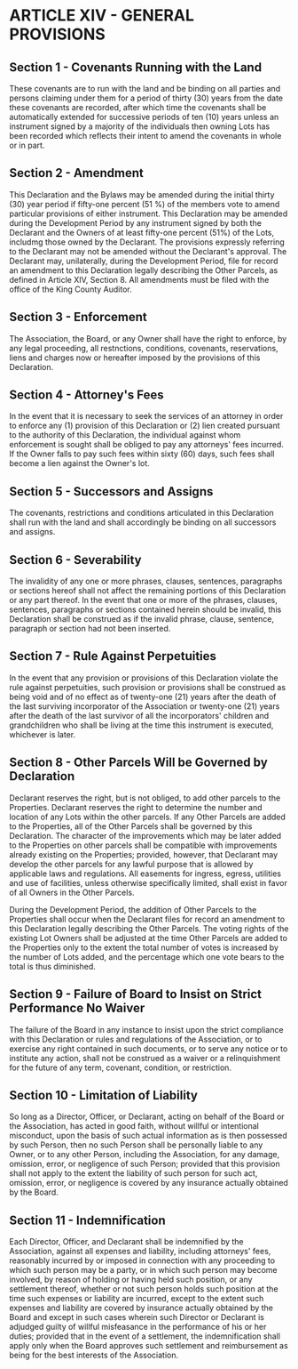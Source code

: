 # ARTICLE XIV - GENERAL PROVISIONS

## Section 1 - Covenants Running with the Land

These covenants are to run with
the land and be binding on all parties and persons claiming under them for a period of thirty
(30) years from the date these covenants are recorded, after which time the covenants shall
be automatically extended for successive periods of ten (10) years unless an instrument
signed by a majority of the individuals then owning Lots has been recorded which reflects
their intent to amend the covenants in whole or in part.

## Section 2 - Amendment

This Declaration and the Bylaws may be amended
during the initial thirty (30) year period if fifty-one percent (51 %) of the members vote to
amend particular provisions of either instrument. This Declaration may be amended during
the Development Period by any instrument signed by both the Declarant and the Owners of
at least fifty-one percent (51%) of the Lots, includmg those owned by the Declarant. The
provisions expressly referring to the Declarant may not be amended without the Declarant's
approval. The Declarant may, unilaterally, during the Development Period, file for record an
amendment to this Declaration legally describing the Other Parcels, as defined in Article XIV,
Section 8. All amendments must be filed with the office of the King County Auditor.

## Section 3 - Enforcement

The Association, the Board, or any Owner shall have
the right to enforce, by any legal proceeding, all restnctions, conditions, covenants,
reservations, liens and charges now or hereafter imposed by the provisions of this
Declaration.

## Section 4 - Attorney's Fees

In the event that it is necessary to seek the services
of an attorney in order to enforce any (1) provision of this Declaration or (2) lien created
pursuant to the authority of this Declaration, the individual against whom enforcement is
sought shall be obliged to pay any attorneys' fees incurred. If the Owner falls to pay such
fees within sixty (60) days, such fees shall become a lien against the Owner's lot.

## Section 5 - Successors and Assigns

The covenants, restrictions and conditions
articulated in this Declaration shall run with the land and shall accordingly be binding on all
successors and assigns.

## Section 6 - Severability

The invalidity of any one or more phrases, clauses,
sentences, paragraphs or sections hereof shall not affect the remaining portions of this
Declaration or any part thereof. In the event that one or more of the phrases, clauses,
sentences, paragraphs or sections contained herein should be invalid, this Declaration shall
be construed as if the invalid phrase, clause, sentence, paragraph or section had not been
inserted.

## Section 7 - Rule Against Perpetuities

In the event that any provision or
provisions of this Declaration violate the rule against perpetuities, such provision or
provisions shall be construed as being void and of no effect as of twenty-one (21) years after
the death of the last surviving incorporator of the Association or twenty-one (21) years after
the death of the last survivor of all the incorporators' children and grandchildren who shall be
living at the time this instrument is executed, whichever is later.

## Section 8 - Other Parcels Will be Governed by Declaration

Declarant reserves
the right, but is not obliged, to add other parcels to the Properties. Declarant reserves the
right to determine the number and location of any Lots within the other parcels.
If any Other Parcels are added to the Properties, all of the Other Parcels shall be governed
by this Declaration. The character of the improvements which may be later added to the
Properties on other parcels shall be compatible with improvements already existing on the
Properties; provided, however, that Declarant may develop the other parcels for any lawful
purpose that is allowed by applicable laws and regulations. All easements for ingress,
egress, utilities and use of facilities, unless otherwise specifically limited, shall exist in favor
of all Owners in the Other Parcels.

During the Development Period, the addition of Other Parcels to the Properties shall occur
when the Declarant files for record an amendment to this Declaration legally describing the
Other Parcels. The voting rights of the existing Lot Owners shall be adjusted at the time
Other Parcels are added to the Properties only to the extent the total number of votes is
increased by the number of Lots added, and the percentage which one vote bears to the
total is thus diminished.

## Section 9 - Failure of Board to Insist on Strict Performance No Waiver

The
failure of the Board in any instance to insist upon the strict compliance with this Declaration
or rules and regulations of the Association, or to exercise any right contained in such
documents, or to serve any notice or to institute any action, shall not be construed as a
waiver or a relinquishment for the future of any term, covenant, condition, or restriction.

## Section 10 - Limitation of Liability

So long as a Director, Officer, or Declarant,
acting on behalf of the Board or the Association, has acted in good faith, without willful or
intentional misconduct, upon the basis of such actual information as is then possessed by
such Person, then no such Person shall be personally liable to any Owner, or to any other
Person, including the Association, for any damage, omission, error, or negligence of such
Person; provided that this provision shall not apply to the extent the liability of such person
for such act, omission, error, or negligence is covered by any insurance actually obtained by
the Board.

## Section 11 - Indemnification

Each Director, Officer, and Declarant shall be
indemnified by the Association, against all expenses and liability, including attorneys' fees,
reasonably incurred by or imposed in connection with any proceeding to which such person
may be a party, or in which such person may become involved, by reason of holding or
having held such position, or any settlement thereof, whether or not such person holds such
position at the time such expenses or liability are incurred, except to the extent such
expenses and liability are covered by insurance actually obtained by the Board and except
in such cases wherein such Director or Declarant is adjudged guilty of willful misfeasance in
the performance of his or her duties; provided that in the event of a settlement, the
indemnification shall apply only when the Board approves such settlement and
reimbursement as being for the best interests of the Association.
